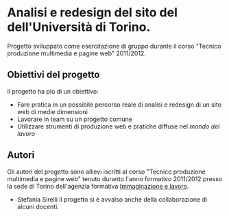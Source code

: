 ﻿Analisi e redesign del sito del dell'Università di Torino.
==========================================================

Progetto sviluppato come esercitazione di gruppo durante il corso "Tecnico produzione multimedia e pagine web" 2011/2012.

Obiettivi del progetto
----------------------

Il progetto ha più di un obiettivo:

* Fare pratica in un possibile percorso reale di analisi e redesign di un sito web di medie dimensioni
* Lavorare in team su un progetto comune
* Utilizzare strumenti di produzione web e pratiche diffuse nel _mondo del lavoro_

Autori
------

Gli autori del progetto sono allievi iscritti al corso "Tecnico produzione multimedia e pagine web" tenuto duranto l'anno formativo 2011/2012 presso la sede di Torino dell'agenzia formativa [Immaginazione e lavoro](http://www.immaginazioneelavoro.it/).
* Stefania Sirelli
Il progetto si è avvalso anche della collaborazione di alcuni docenti.

